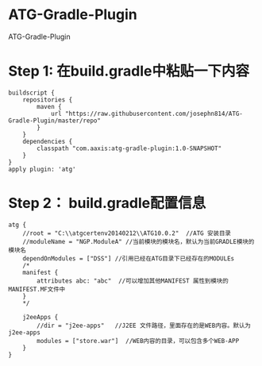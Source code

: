 ATG-Gradle-Plugin
=================

ATG-Gradle-Plugin

# Step 1: 在build.gradle中粘贴一下内容
 
    buildscript {
        repositories {
            maven {
                url "https://raw.githubusercontent.com/josephn814/ATG-Gradle-Plugin/master/repo"
            }
        }
        dependencies {
            classpath "com.aaxis:atg-gradle-plugin:1.0-SNAPSHOT"
        }
    }
    apply plugin: 'atg'

# Step 2： build.gradle配置信息

    atg {
        //root = "C:\\atgcertenv20140212\\ATG10.0.2"  //ATG 安装目录
        //moduleName = "NGP.ModuleA" //当前模块的模块名，默认为当前GRADLE模块的模块名
        dependOnModules = ["DSS"] //引用已经在ATG目录下已经存在的MODULEs
        /*
        manifest {
            attributes abc: "abc"  //可以增加其他MANIFEST 属性到模块的MANIFEST.MF文件中
        }
        */
    
        j2eeApps {
            //dir = "j2ee-apps"   //J2EE 文件路径，里面存在的是WEB内容。默认为j2ee-apps
            modules = ["store.war"]  //WEB内容的目录，可以包含多个WEB-APP
        }
    }
